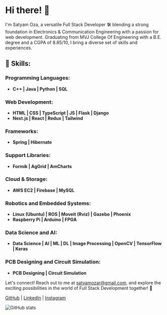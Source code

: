 # Hi there! 👋

I'm Satyam Oza, a versatile Full Stack Developer 🛠️ blending a strong foundation in Electronics & Communication Engineering with a passion for web development. Graduating from MVJ College Of Engineering with a B.E. degree and a CGPA of 8.85/10, I bring a diverse set of skills and experiences.

## 🚀 Skills:

### Programming Languages:

- **C++ | Java | Python | SQL**

### Web Development:

- **HTML | CSS | TypeScript | JS | Flask | Django**
- **Next.js | React | Redux | Tailwind**

### Frameworks:

- **Spring | Hibernate**

### Support Libraries:

- **Formik | AgGrid | AmCharts**

### Cloud & Storage:

- **AWS EC2 | Firebase | MySQL**

### Robotics and Embedded Systems:

- **Linux (Ubuntu) | ROS | Moveit (Rviz) | Gazebo | Phoenix**
- **Raspberry Pi | Arduino | FPGA**
  
### Data Science and AI:

- **Data Science | AI | ML | DL | Image Processing | OpenCV | TensorFlow | Keras**
  
### PCB Designing and Circuit Simulation:

- **PCB Designing | Circuit Simulation**

Let's connect! Reach out to me at [satyamozar@gmail.com](mailto:satyamozar@gmail.com), and explore the exciting possibilities in the world of Full Stack Development together! 🚀

[GitHub](https://github.com/SatyamOzaR) | [LinkedIn](https://www.linkedin.com/in/satyam-oza-r-7b2835171/) | [Instagram](https://www.instagram.com/ig_satyam_2211?igsh=cDRpdWk4dGxtNnoz&utm_source=qr)

![GitHub stats](https://github-readme-stats.vercel.app/api?username=SatyamOzaR&show_icons=true)  
